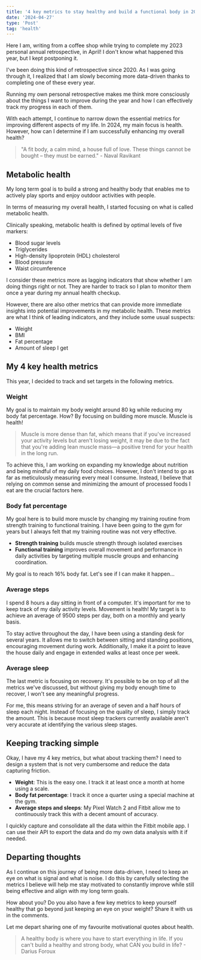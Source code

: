 ```yaml
---
title: '4 key metrics to stay healthy and build a functional body in 2024'
date: '2024-04-27'
type: 'Post'
tag: 'health'
---
```


Here I am, writing from a coffee shop while trying to complete my 2023 personal annual retrospective, in April! I don't know what happened this year, but I kept postponing it.

I've been doing this kind of retrospective since 2020. As I was going through it, I realized that I am slowly becoming more data-driven thanks to completing one of these every year.

Running my own personal retrospective makes me think more consciously about the things I want to improve during the year and how I can effectively track my progress in each of them.

With each attempt, I continue to narrow down the essential metrics for improving different aspects of my life. In 2024, my main focus is health. However, how can I determine if I am successfully enhancing my overall health?

> "A fit body, a calm mind, a house full of love. These things cannot be bought – they must be earned." - Naval Ravikant

## Metabolic health

My long term goal is to build a strong and healthy body that enables me to actively play sports and enjoy outdoor activities with people.

In terms of measuring my overall health, I started focusing on what is called metabolic health.

Clinically speaking, metabolic health is defined by optimal levels of five markers:

- Blood sugar levels
- Triglycerides
- High-density lipoprotein (HDL) cholesterol
- Blood pressure
- Waist circumference

I consider these metrics more as lagging indicators that show whether I am doing things right or not. They are harder to track so I plan to monitor them once a year during my annual health checkup.

However, there are also other metrics that can provide more immediate insights into potential improvements in my metabolic health. These metrics are what I think of leading indicators, and they include some usual suspects:

- Weight
- BMI
- Fat percentage
- Amount of sleep I get

## My 4 key health metrics

This year, I decided to track and set targets in the following metrics.

### Weight

My goal is to maintain my body weight around 80 kg while reducing my body fat percentage. How? By focusing on building more muscle. Muscle is health!

> Muscle is more dense than fat, which means that if you've increased your activity levels but aren't losing weight, it may be due to the fact that you're adding lean muscle mass—a positive trend for your health in the long run.

To achieve this, I am working on expanding my knowledge about nutrition and being mindful of my daily food choices. However, I don't intend to go as far as meticulously measuring every meal I consume. Instead, I believe that relying on common sense and minimizing the amount of processed foods I eat are the crucial factors here.

### Body fat percentage

My goal here is to build more muscle by changing my training routine from strength training to functional training. I have been going to the gym for years but I always felt that my training routine was not very effective.

- **Strength training** builds muscle strength through isolated exercises
- **Functional training** improves overall movement and performance in daily activities by targeting multiple muscle groups and enhancing coordination.

My goal is to reach 16% body fat. Let's see if I can make it happen...

### Average steps

I spend 8 hours a day sitting in front of a computer. It's important for me to keep track of my daily activity levels. Movement is health! My target is to achieve an average of 9500 steps per day, both on a monthly and yearly basis.

To stay active throughout the day, I have been using a standing desk for several years. It allows me to switch between sitting and standing positions, encouraging movement during work. Additionally, I make it a point to leave the house daily and engage in extended walks at least once per week.

### Average sleep

The last metric is focusing on recovery. It's possible to be on top of all the metrics we've discussed, but without giving my body enough time to recover, I won't see any meaningful progress.

For me, this means striving for an average of seven and a half hours of sleep each night. Instead of focusing on the quality of sleep, I simply track the amount. This is because most sleep trackers currently available aren't very accurate at identifying the various sleep stages.

## Keeping tracking simple

Okay, I have my 4 key metrics, but what about tracking them? I need to design a system that is not very cumbersome and reduce the data capturing friction.

- **Weight**: This is the easy one. I track it at least once a month at home using a scale.
- **Body fat percentage**: I track it once a quarter using a special machine at the gym.
- **Average steps and sleeps**: My Pixel Watch 2 and Fitbit allow me to continuously track this with a decent amount of accuracy.

I quickly capture and consolidate all the data within the Fitbit mobile app. I can use their API to export the data and do my own data analysis with it if needed.

## Departing thoughts

As I continue on this journey of being more data-driven, I need to keep an eye on what is signal and what is noise. I do this by carefully selecting the metrics I believe will help me stay motivated to constantly improve while still being effective and align with my long term goals.

How about you? Do you also have a few key metrics to keep yourself healthy that go beyond just keeping an eye on your weight? Share it with us in the comments.

Let me depart sharing one of my favourite motivational quotes about health.

> A healthy body is where you have to start everything in life. If you can't build a healthy and strong body, what CAN you build in life? - Darius Foroux
